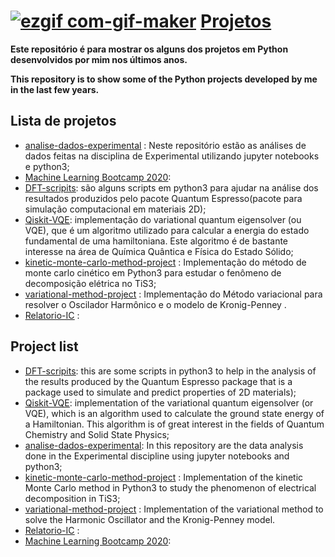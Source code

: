 # [![ezgif com-gif-maker](https://user-images.githubusercontent.com/69605680/161603933-251e088f-3b8f-4ca1-91a5-d9d5fe15061e.gif)](https://github.com/lipetik/portfolio) [Projetos](https://github.com/lipetik/portfolio) 

**Este repositório é para mostrar os alguns dos projetos em Python desenvolvidos por mim nos últimos anos.**

**This repository is to show some of the Python projects developed by me in the last few years.**

## Lista de projetos ##
* [<ins>analise-dados-experimental</ins>](https://github.com/lipetik/portfolio/tree/main/analise-dados-experimental) : Neste repositório estão as análises de dados feitas na disciplina de Experimental utilizando jupyter notebooks e python3;
* [<ins> Machine Learning Bootcamp 2020</ins>](https://github.com/lipetik/portfolio/tree/main/ML_bootcamp_2020):
* [<ins>DFT-scripits</ins>](https://github.com/lipetik/portfolio/tree/main/DFT-scripts): são alguns scripts em python3 para ajudar na análise dos resultados produzidos pelo pacote Quantum Espresso(pacote para simulação computacional em materiais 2D);
* [<ins>Qiskit-VQE</ins>](https://github.com/lipetik/portfolio/tree/main/Qiskit-VQE): implementação do variational quantum eigensolver (ou VQE), que é um algoritmo utilizado para calcular a energia do estado fundamental de uma hamiltoniana. Este algoritmo é de bastante interesse na área de Química Quântica e Física do Estado Sólido;
* [<ins>kinetic-monte-carlo-method-project</ins>](https://github.com/lipetik/portfolio/tree/main/kinetic-monte-carlo-method-project) : Implementação do método de monte carlo cinético em Python3 para estudar o fenômeno de decomposição elétrica no TiS3;
* [<ins>variational-method-project</ins>](https://github.com/lipetik/portfolio/tree/main/variational-method-project) : Implementação do Método variacional para resolver o Oscilador Harmônico e o modelo de Kronig-Penney .
* [<ins>Relatorio-IC</ins>](https://github.com/lipetik/portfolio/tree/main/Relatorio-IC) :



## Project list ##
* [<ins>DFT-scripits</ins>](https://github.com/lipetik/portfolio/tree/main/DFT-scripts): this are some scripts in python3 to help in the analysis of the results produced by the Quantum Espresso package that is a package used to simulate and predict properties of 2D materials);
* [<ins>Qiskit-VQE</ins>](https://github.com/lipetik/portfolio/tree/main/Qiskit-VQE): implementation of the variational quantum eigensolver (or VQE), which is an algorithm used to calculate the ground state energy of a Hamiltonian. This algorithm is of great interest in the fields of Quantum Chemistry and Solid State Physics;
* [<ins>analise-dados-experimental</ins>](https://github.com/lipetik/portfolio/tree/main/analise-dados-experimental): In this repository are the data analysis done in the Experimental discipline using jupyter notebooks and python3;
*  [<ins>kinetic-monte-carlo-method-project</ins>](https://github.com/lipetik/portfolio/tree/main/kinetic-monte-carlo-method-project) : Implementation of the kinetic Monte Carlo method in Python3 to study the phenomenon of electrical decomposition in TiS3;
* [<ins>variational-method-project</ins>](https://github.com/lipetik/portfolio/tree/main/variational-method-project) : Implementation of the variational method to solve the Harmonic Oscillator and the Kronig-Penney model.
* [<ins>Relatorio-IC</ins>](https://github.com/lipetik/portfolio/tree/main/Relatorio-IC) :
* [<ins> Machine Learning Bootcamp 2020</ins>](https://github.com/lipetik/portfolio/tree/main/ML_bootcamp_2020):
